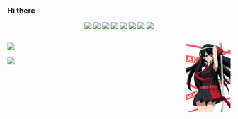 <!--
**Crazy-pea4/Crazy-pea4** is a ✨ _special_ ✨ repository because its `README.md` (this file) appears on your GitHub profile.

Here are some ideas to get you started:

- 🔭 I’m currently working on ...
- 🌱 I’m currently learning ...
- 👯 I’m looking to collaborate on ...
- 🤔 I’m looking for help with ...
- 💬 Ask me about ...
- 📫 How to reach me: ...
- 😄 Pronouns: ...
- ⚡ Fun fact: ...
-->

### Hi there

<p align="center">
  <img src="https://img.shields.io/badge/-JavaScript-black?style=flat-square&logo=javascript"/>
  <img src="https://img.shields.io/badge/-Nodejs-black?style=flat-square&logo=Node.js"/>
  <img src="https://img.shields.io/badge/-Expressjs-black?style=flat-square&logo=Express.js"/>
  <img src="https://img.shields.io/badge/-React-black?style=flat-square&logo=react"/>
  <img src="https://img.shields.io/badge/-MongoDB-black?style=flat-square&logo=mongodb"/>
  <img src="https://img.shields.io/badge/-MySQL-black?style=flat-square&logo=mysql"/>
  <img src="https://img.shields.io/badge/-Git-black?style=flat-square&logo=git"/>
  <img src="https://img.shields.io/badge/-GitHub-black?style=flat-square&logo=github"/>
</p>

<div style="float: left">
<p>
<img src="https://github-readme-crazy-pea4.vercel.app/api?username=Crazy-pea4&show_icons=true&theme=gotham&hide_border=true" style="width: 300px"></img>
</p>
<p>
  <img src="http://github-readme-streak-stats.herokuapp.com?user=Crazy-pea4&theme=gotham&hide_border=true&date_format=%5BY%20%5DM%20j" style="width: 300px"></img>
</p>
</div>

<p style="float: right">
  <img src="./imgs/Akame-Ga-kill.jpg" style="width: 100px"></img>
</p>
